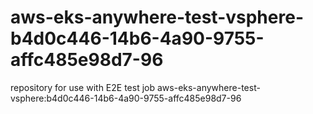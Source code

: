 # aws-eks-anywhere-test-vsphere-b4d0c446-14b6-4a90-9755-affc485e98d7-96
repository for use with E2E test job aws-eks-anywhere-test-vsphere:b4d0c446-14b6-4a90-9755-affc485e98d7-96
